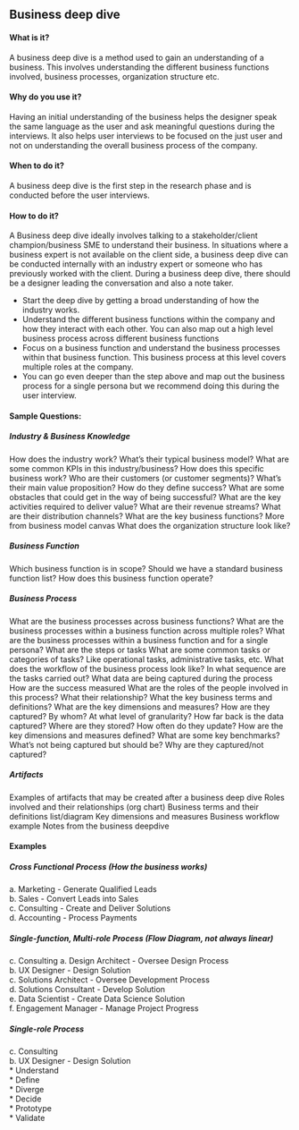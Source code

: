 ## Business deep dive

#### What is it?
A business deep dive is a method used to gain an understanding of a business. This involves understanding the different business functions involved, business processes, organization structure etc.

#### Why do you use it?
Having an initial understanding of the business helps the designer speak the same language as the user and ask meaningful questions during the interviews.  It also helps user interviews to be focused on the just user and not on understanding the overall business process of the company. 

#### When to do it?
A business deep dive is the first step in the research phase and is conducted before the user interviews. 

#### How to do it?
A Business deep dive ideally involves talking to a stakeholder/client champion/business SME to understand their business. In situations where a business expert is not available on the client side, a business deep dive can be conducted internally with an industry expert or someone who has previously worked with the client.
During a business deep dive, there should be a designer leading the conversation and also a note taker. 
* Start the deep dive by getting a broad understanding of how the industry works.
* Understand the different business functions within the company and how they interact with each other. You can also map out a high level business process across different business functions
* Focus on a business function and understand the business processes within that business function. This business process at this level covers multiple roles at the company.
* You can go even deeper than the step above and map out the business process for a single persona but we recommend doing this during the user interview. 

#### Sample Questions:
##### Industry & Business Knowledge
How does the industry work? What’s their typical business model?
What are some common KPIs in this industry/business?
How does this specific business work?
Who are their customers (or customer segments)?
What’s their main value proposition?
How do they define success?
What are some obstacles that could get in the way of being successful?
What are the key activities required to deliver value?
What are their revenue streams?
What are their distribution channels?
What are the key business functions? 
More from business model canvas
What does the organization structure look like?

##### Business Function 
Which business function is in scope?
Should we have a standard business function list?
How does this business function operate?

##### Business Process 
What are the business processes across business functions?
What are the business processes within a business function across multiple roles?
What are the business processes within a business function and for a single persona?
What are the steps or tasks 
What are some common tasks or categories of tasks? Like operational tasks, administrative tasks, etc. 
What does the workflow of the business process look like? In what sequence are the tasks carried out?
What data are being captured during the process
How are the success measured
What are the roles of the people involved in this process? What their relationship?
What the key business terms and definitions?
What are the key dimensions and measures?
How are they captured? By whom?
At what level of granularity? 
How far back is the data captured?
Where are they stored?
How often do they update?
How are the key dimensions and measures defined?
What are some key benchmarks?
What’s not being captured but should be?
Why are they captured/not captured?

##### Artifacts
Examples of artifacts that may be created after a business deep dive
Roles involved and their relationships (org chart)
Business terms and their definitions list/diagram
Key dimensions and measures 
Business workflow example
Notes from the business deepdive

#### Examples
##### Cross Functional Process (How the business works)
a. Marketing - Generate Qualified Leads   
b. Sales - Convert Leads into Sales   
c. Consulting - Create and Deliver Solutions   
d. Accounting - Process Payments   

##### Single-function, Multi-role Process (Flow Diagram, not always linear)
c. Consulting
  a. Design Architect - Oversee Design Process    
  b. UX Designer - Design Solution    
  c. Solutions Architect - Oversee Development Process    
  d. Solutions Consultant - Develop Solution   
  e. Data Scientist - Create Data Science Solution   
  f. Engagement Manager - Manage Project Progress   

##### Single-role Process
c. Consulting   
  b. UX Designer - Design Solution   
      * Understand   
      * Define   
      * Diverge   
      * Decide   
      * Prototype   
      * Validate   
